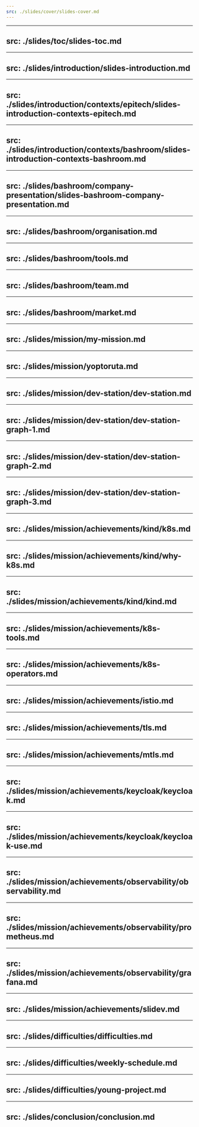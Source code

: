 ```yaml
---
src: ./slides/cover/slides-cover.md
---
```


---
src: ./slides/toc/slides-toc.md
---

---
src: ./slides/introduction/slides-introduction.md
---

---
src: ./slides/introduction/contexts/epitech/slides-introduction-contexts-epitech.md
---

---
src: ./slides/introduction/contexts/bashroom/slides-introduction-contexts-bashroom.md
---

---
src: ./slides/bashroom/company-presentation/slides-bashroom-company-presentation.md
---

---
src: ./slides/bashroom/organisation.md
---

---
src: ./slides/bashroom/tools.md
---

---
src: ./slides/bashroom/team.md
---

---
src: ./slides/bashroom/market.md
---

---
src: ./slides/mission/my-mission.md
---

---
src: ./slides/mission/yoptoruta.md
---

---
src: ./slides/mission/dev-station/dev-station.md
---

---
src: ./slides/mission/dev-station/dev-station-graph-1.md
---

---
src: ./slides/mission/dev-station/dev-station-graph-2.md
---

---
src: ./slides/mission/dev-station/dev-station-graph-3.md
---

---
src: ./slides/mission/achievements/kind/k8s.md
---

---
src: ./slides/mission/achievements/kind/why-k8s.md
---

---
src: ./slides/mission/achievements/kind/kind.md
---

---
src: ./slides/mission/achievements/k8s-tools.md
---

---
src: ./slides/mission/achievements/k8s-operators.md
---

---
src: ./slides/mission/achievements/istio.md
---

---
src: ./slides/mission/achievements/tls.md
---

---
src: ./slides/mission/achievements/mtls.md
---

---
src: ./slides/mission/achievements/keycloak/keycloak.md
---

---
src: ./slides/mission/achievements/keycloak/keycloak-use.md
---

---
src: ./slides/mission/achievements/observability/observability.md
---

---
src: ./slides/mission/achievements/observability/prometheus.md
---

---
src: ./slides/mission/achievements/observability/grafana.md
---

---
src: ./slides/mission/achievements/slidev.md
---

---
src: ./slides/difficulties/difficulties.md
---

---
src: ./slides/difficulties/weekly-schedule.md
---

---
src: ./slides/difficulties/young-project.md
---

---
src: ./slides/conclusion/conclusion.md
---
